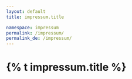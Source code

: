 ```yaml
---
layout: default
title: impressum.title

namespace: impressum
permalink: /impressum/
permalink_de: /impressum/
---
```


<h1>{% t impressum.title %}</h1>